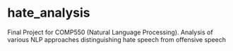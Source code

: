 # hate_analysis
Final Project for COMP550 (Natural Language Processing). Analysis of various NLP approaches distinguishing hate speech from offensive speech
